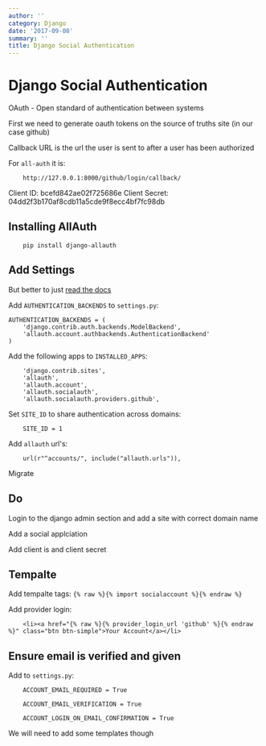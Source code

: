 ```yaml
---
author: ''
category: Django
date: '2017-09-08'
summary: ''
title: Django Social Authentication
---
```

# Django Social Authentication

OAuth - Open standard of authentication between systems

First we need to generate oauth tokens on the source of truths site (in our case github)

Callback URL is the url the user is sent to after a user has been authorized

For `all-auth` it is:

        http://127.0.0.1:8000/github/login/callback/

Client ID: bcefd842ae02f725686e
Client Secret: 04dd2f3b170af8cdb11a5cde9f8ecc4bf7fc98db

## Installing AllAuth

        pip install django-allauth

## Add Settings

But better to just [read the docs](https://django-allauth.readthedocs.io/en/latest/installation.html#django)

Add `AUTHENTICATION_BACKENDS` to `settings.py`:

    AUTHENTICATION_BACKENDS = (
        'django.contrib.auth.backends.ModelBackend',
        'allauth.account.authbackends.AuthenticationBackend'
    )

Add the following apps to `INSTALLED_APPS`:

        'django.contrib.sites',
        'allauth',
        'allauth.account',
        'allauth.socialauth',
        'allauth.socialauth.providers.github',

Set `SITE_ID` to share authentication across domains:

        SITE_ID = 1

Add `allauth` url's:

        url(r"^accounts/", include("allauth.urls")),

Migrate

## Do

Login to the django admin section and add a site with correct domain name

Add a social applciation

Add client is and client secret

## Tempalte

Add tempalte tags: `{% raw %}{% import socialaccount %}{% endraw %}`

Add provider login: 

        <li><a href="{% raw %}{% provider_login_url 'github' %}{% endraw %}" class="btn btn-simple">Your Account</a></li>

## Ensure email is verified and given

Add to `settings.py`:

        ACCOUNT_EMAIL_REQUIRED = True

        ACCOUNT_EMAIL_VERIFICATION = True

        ACCOUNT_LOGIN_ON_EMAIL_CONFIRMATION = True

We will need to add some templates though